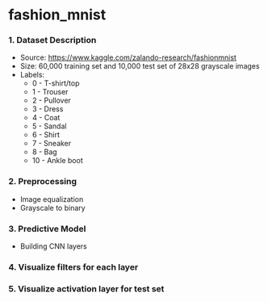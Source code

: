 # fashion_mnist 
### 1. Dataset Description  
  * Source: https://www.kaggle.com/zalando-research/fashionmnist  
  * Size: 60,000 training set and 10,000 test set of 28x28 grayscale images
  * Labels: 
    * 0 - T-shirt/top  
    * 1 - Trouser  
    * 2 - Pullover
    * 3 - Dress
    * 4 - Coat
    * 5 - Sandal
    * 6 - Shirt
    * 7 - Sneaker
    * 8 - Bag
    * 10 - Ankle boot  

### 2. Preprocessing
  * Image equalization
  * Grayscale to binary
  
### 3. Predictive Model
  * Building CNN layers
 
### 4. Visualize filters for each layer

### 5. Visualize activation layer for test set
